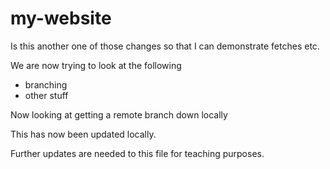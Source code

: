 # my-website
Is this another one of those changes so that I can demonstrate fetches etc.


We are now trying to look at the following

* branching
* other stuff

Now looking at getting a remote branch down locally

This has now been updated locally.

Further updates are needed to this file for teaching purposes.
